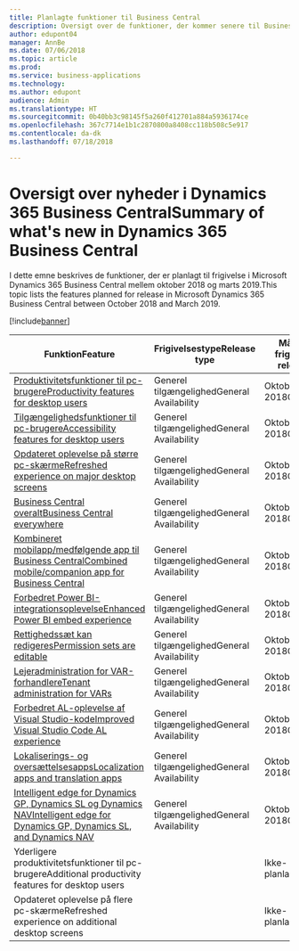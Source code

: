 ```yaml
---
title: Planlagte funktioner til Business Central
description: Oversigt over de funktioner, der kommer senere til Business Central
author: edupont04
manager: AnnBe
ms.date: 07/06/2018
ms.topic: article
ms.prod: 
ms.service: business-applications
ms.technology: 
ms.author: edupont
audience: Admin
ms.translationtype: HT
ms.sourcegitcommit: 0b40bb3c98145f5a260f412701a884a5936174ce
ms.openlocfilehash: 367c7714e1b1c2870800a8408cc118b508c5e917
ms.contentlocale: da-dk
ms.lasthandoff: 07/18/2018

---
```

# <a name="summary-of-whats-new-in-dynamics-365-business-central"></a><span data-ttu-id="5efc5-103">Oversigt over nyheder i Dynamics 365 Business Central</span><span class="sxs-lookup"><span data-stu-id="5efc5-103">Summary of what's new in Dynamics 365 Business Central</span></span>

<span data-ttu-id="5efc5-104">I dette emne beskrives de funktioner, der er planlagt til frigivelse i Microsoft Dynamics 365 Business Central mellem oktober 2018 og marts 2019.</span><span class="sxs-lookup"><span data-stu-id="5efc5-104">This topic lists the features planned for release in Microsoft Dynamics 365 Business Central between October 2018 and March 2019.</span></span>

[!include[banner](../../includes/banner.md)]

| <span data-ttu-id="5efc5-105">Funktion</span><span class="sxs-lookup"><span data-stu-id="5efc5-105">Feature</span></span> | <span data-ttu-id="5efc5-106">Frigivelsestype</span><span class="sxs-lookup"><span data-stu-id="5efc5-106">Release type</span></span> | <span data-ttu-id="5efc5-107">Målmåned for frigivelse</span><span class="sxs-lookup"><span data-stu-id="5efc5-107">Target release month</span></span> |
|------------|----------|--------|
| [<span data-ttu-id="5efc5-108">Produktivitetsfunktioner til pc-brugere</span><span class="sxs-lookup"><span data-stu-id="5efc5-108">Productivity features for desktop users</span></span>](high-productivity-user-experience.md) | <span data-ttu-id="5efc5-109">Generel tilgængelighed</span><span class="sxs-lookup"><span data-stu-id="5efc5-109">General Availability</span></span> | <span data-ttu-id="5efc5-110">Oktober 2018</span><span class="sxs-lookup"><span data-stu-id="5efc5-110">October 2018</span></span>  |
| [<span data-ttu-id="5efc5-111">Tilgængelighedsfunktioner til pc-brugere</span><span class="sxs-lookup"><span data-stu-id="5efc5-111">Accessibility features for desktop users</span></span>](/business-applications-release-notes/october18/dynamics365-business-central/high-productivity-user-experience#accessibility) |  <span data-ttu-id="5efc5-112">Generel tilgængelighed</span><span class="sxs-lookup"><span data-stu-id="5efc5-112">General Availability</span></span> |  <span data-ttu-id="5efc5-113">Oktober 2018</span><span class="sxs-lookup"><span data-stu-id="5efc5-113">October 2018</span></span>  |
| [<span data-ttu-id="5efc5-114">Opdateret oplevelse på større pc-skærme</span><span class="sxs-lookup"><span data-stu-id="5efc5-114">Refreshed experience on major desktop screens</span></span>](/business-applications-release-notes/october18/dynamics365-business-central/high-productivity-user-experience#refreshed-desktop-experience) |  <span data-ttu-id="5efc5-115">Generel tilgængelighed</span><span class="sxs-lookup"><span data-stu-id="5efc5-115">General Availability</span></span> |   <span data-ttu-id="5efc5-116">Oktober 2018</span><span class="sxs-lookup"><span data-stu-id="5efc5-116">October 2018</span></span>  |
| [<span data-ttu-id="5efc5-117">Business Central overalt</span><span class="sxs-lookup"><span data-stu-id="5efc5-117">Business Central everywhere</span></span>](business-central-everywhere.md)|  <span data-ttu-id="5efc5-118">Generel tilgængelighed</span><span class="sxs-lookup"><span data-stu-id="5efc5-118">General Availability</span></span>  |  <span data-ttu-id="5efc5-119">Oktober 2018</span><span class="sxs-lookup"><span data-stu-id="5efc5-119">October 2018</span></span>  |
| [<span data-ttu-id="5efc5-120">Kombineret mobilapp/medfølgende app til Business Central</span><span class="sxs-lookup"><span data-stu-id="5efc5-120">Combined mobile/companion app for Business Central</span></span>](/business-applications-release-notes/october18/dynamics365-business-central/high-productivity-user-experience#access-from-anywhere) |  <span data-ttu-id="5efc5-121">Generel tilgængelighed</span><span class="sxs-lookup"><span data-stu-id="5efc5-121">General Availability</span></span> | <span data-ttu-id="5efc5-122">Oktober 2018</span><span class="sxs-lookup"><span data-stu-id="5efc5-122">October 2018</span></span>    |
| [<span data-ttu-id="5efc5-123">Forbedret Power BI-integrationsoplevelse</span><span class="sxs-lookup"><span data-stu-id="5efc5-123">Enhanced Power BI embed experience</span></span>](enhanced-power-bi-embed-experience.md)  | <span data-ttu-id="5efc5-124">Generel tilgængelighed</span><span class="sxs-lookup"><span data-stu-id="5efc5-124">General Availability</span></span>    | <span data-ttu-id="5efc5-125">Oktober 2018</span><span class="sxs-lookup"><span data-stu-id="5efc5-125">October 2018</span></span>   |
| [<span data-ttu-id="5efc5-126">Rettighedssæt kan redigeres</span><span class="sxs-lookup"><span data-stu-id="5efc5-126">Permission sets are editable</span></span>](editablepermissionsets.md)  | <span data-ttu-id="5efc5-127">Generel tilgængelighed</span><span class="sxs-lookup"><span data-stu-id="5efc5-127">General Availability</span></span>    | <span data-ttu-id="5efc5-128">Oktober 2018</span><span class="sxs-lookup"><span data-stu-id="5efc5-128">October 2018</span></span>   |
| [<span data-ttu-id="5efc5-129">Lejeradministration for VAR-forhandlere</span><span class="sxs-lookup"><span data-stu-id="5efc5-129">Tenant administration for VARs</span></span>](var-tenant-administration.md)  | <span data-ttu-id="5efc5-130">Generel tilgængelighed</span><span class="sxs-lookup"><span data-stu-id="5efc5-130">General Availability</span></span>    | <span data-ttu-id="5efc5-131">Oktober 2018</span><span class="sxs-lookup"><span data-stu-id="5efc5-131">October 2018</span></span>   |
| [<span data-ttu-id="5efc5-132">Forbedret AL-oplevelse af Visual Studio-kode</span><span class="sxs-lookup"><span data-stu-id="5efc5-132">Improved Visual Studio Code AL experience</span></span>](visual-studio-code-improvements.md)  | <span data-ttu-id="5efc5-133">Generel tilgængelighed</span><span class="sxs-lookup"><span data-stu-id="5efc5-133">General Availability</span></span>    | <span data-ttu-id="5efc5-134">Oktober 2018</span><span class="sxs-lookup"><span data-stu-id="5efc5-134">October 2018</span></span>   |
| [<span data-ttu-id="5efc5-135">Lokaliserings- og oversættelsesapps</span><span class="sxs-lookup"><span data-stu-id="5efc5-135">Localization apps and translation apps</span></span>](localization.md)      |  <span data-ttu-id="5efc5-136">Generel tilgængelighed</span><span class="sxs-lookup"><span data-stu-id="5efc5-136">General Availability</span></span>  |  <span data-ttu-id="5efc5-137">Oktober 2018</span><span class="sxs-lookup"><span data-stu-id="5efc5-137">October 2018</span></span>   |
| [<span data-ttu-id="5efc5-138">Intelligent edge for Dynamics GP, Dynamics SL og Dynamics NAV</span><span class="sxs-lookup"><span data-stu-id="5efc5-138">Intelligent edge for Dynamics GP, Dynamics SL, and Dynamics NAV</span></span>](dynamics-intelligent-edge.md)   | <span data-ttu-id="5efc5-139">Generel tilgængelighed</span><span class="sxs-lookup"><span data-stu-id="5efc5-139">General Availability</span></span>  |  <span data-ttu-id="5efc5-140">Oktober 2018</span><span class="sxs-lookup"><span data-stu-id="5efc5-140">October 2018</span></span>|
| <span data-ttu-id="5efc5-141">Yderligere produktivitetsfunktioner til pc-brugere</span><span class="sxs-lookup"><span data-stu-id="5efc5-141">Additional productivity features for desktop users</span></span> |     | <span data-ttu-id="5efc5-142">Ikke-planlagt</span><span class="sxs-lookup"><span data-stu-id="5efc5-142">Unscheduled</span></span> |
| <span data-ttu-id="5efc5-143">Opdateret oplevelse på flere pc-skærme</span><span class="sxs-lookup"><span data-stu-id="5efc5-143">Refreshed experience on additional desktop screens</span></span> |     | <span data-ttu-id="5efc5-144">Ikke-planlagt</span><span class="sxs-lookup"><span data-stu-id="5efc5-144">Unscheduled</span></span> |

